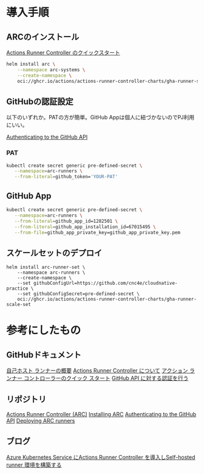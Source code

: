 # 導入手順

## ARCのインストール

[Actions Runner Controller のクイックスタート](https://docs.github.com/en/actions/hosting-your-own-runners/managing-self-hosted-runners-with-actions-runner-controller/quickstart-for-actions-runner-controller)

``` sh
helm install arc \
    --namespace arc-systems \
    --create-namespace \
    oci://ghcr.io/actions/actions-runner-controller-charts/gha-runner-scale-set-controller
```

## GitHubの認証設定

以下のいずれか。PATの方が簡単。GitHub Appは個人に紐づかないのでPJ利用にいい。

[Authenticating to the GitHub API](https://docs.github.com/en/actions/hosting-your-own-runners/managing-self-hosted-runners-with-actions-runner-controller/authenticating-to-the-github-api#deploying-using-personal-access-token-classic-authentication)

### PAT

``` sh
kubectl create secret generic pre-defined-secret \
   --namespace=arc-runners \
   --from-literal=github_token='YOUR-PAT'
```

## GitHub App

``` sh
kubectl create secret generic pre-defined-secret \
   --namespace=arc-runners \
   --from-literal=github_app_id=1282501 \
   --from-literal=github_app_installation_id=67015495 \
   --from-file=github_app_private_key=github_app_private_key.pem
```

## スケールセットのデプロイ

```
helm install arc-runner-set \
    --namespace arc-runners \
    --create-namespace \
    --set githubConfigUrl=https://github.com/cnc4e/cloudnative-practice \
    --set githubConfigSecret=pre-defined-secret \
    oci://ghcr.io/actions/actions-runner-controller-charts/gha-runner-scale-set
```


# 参考にしたもの

## GitHubドキュメント

[自己ホスト ランナーの概要](https://docs.github.com/ja/actions/hosting-your-own-runners/managing-self-hosted-runners/about-self-hosted-runners)
[Actions Runner Controller について](https://docs.github.com/ja/actions/hosting-your-own-runners/managing-self-hosted-runners-with-actions-runner-controller/about-actions-runner-controller)
[アクション ランナー コントローラーのクイック スタート](https://docs.github.com/ja/actions/hosting-your-own-runners/managing-self-hosted-runners-with-actions-runner-controller/quickstart-for-actions-runner-controller)
[GitHub API に対する認証を行う](https://docs.github.com/ja/actions/hosting-your-own-runners/managing-self-hosted-runners-with-actions-runner-controller/authenticating-to-the-github-api)

## リポジトリ

[Actions Runner Controller (ARC)](https://github.com/actions/actions-runner-controller)
[Installing ARC](https://github.com/actions/actions-runner-controller/blob/master/docs/installing-arc.md)
[Authenticating to the GitHub API](https://github.com/actions/actions-runner-controller/blob/master/docs/authenticating-to-the-github-api.md)
[Deploying ARC runners](https://github.com/actions/actions-runner-controller/blob/master/docs/deploying-arc-runners.md)

## ブログ

[Azure Kubernetes Service にActions Runner Controller を導入しSelf-hosted runner 環境を構築する](https://kdkwakaba.com/articles/deploy-actions-runner-controller-on-aks)